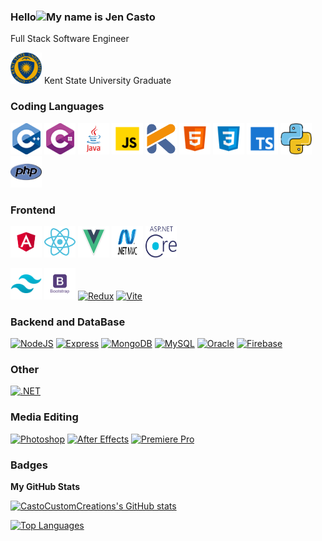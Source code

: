 ### Hello![](https://user-images.githubusercontent.com/18350557/176309783-0785949b-9127-417c-8b55-ab5a4333674e.gif)My name is Jen Casto
Full Stack Software Engineer

<img src="https://github.com/CastoCustomCreations/profile-icons/blob/main/Kent_State_seal.png" width="50" height="50" alt="KSU" /> Kent State University Graduate
### Coding Languages

<p align="left">
<a href="https://learn.microsoft.com/en-us/cpp/?view=msvc-170" target="_blank" rel="noopener"><img src="https://github.com/CastoCustomCreations/profile-icons/blob/main/cplusplus.png" width="50" height="50" alt="C++"/></a>
<a href="https://learn.microsoft.com/en-us/dotnet/csharp/" target="_blank" rel="noreferrer"><img src="https://github.com/CastoCustomCreations/profile-icons/blob/main/csharp.png" width="50" height="50" alt="C#" /></a>
<a href="https://docs.oracle.com/en/java/" target="_blank" rel="noreferrer"><img src="https://github.com/CastoCustomCreations/profile-icons/blob/main/java.png" width="50" height="50" alt="Java" /></a>
<a href="https://developer.mozilla.org/en-US/docs/Web/JavaScript" target="_blank" rel="noreferrer"><img src="https://github.com/CastoCustomCreations/profile-icons/blob/main/javascript.png" width="50" height="50" alt="JavaScript#" /></a>
<a href="https://kotlinlang.org/docs/home.html" target="_blank" rel="noreferrer"><img src="https://github.com/CastoCustomCreations/profile-icons/blob/main/kotlin.png" width="50" height="50" alt="Kotlin" /></a>
<a href="https://developer.mozilla.org/en-US/docs/Web/HTML" target="_blank" rel="noreferrer"><img src="https://github.com/CastoCustomCreations/profile-icons/blob/main/html.png" width="50" height="50" alt="HTML5" /></a>
<a href="https://developer.mozilla.org/en-US/docs/Web/CSS" target="_blank" rel="noreferrer"><img src="https://github.com/CastoCustomCreations/profile-icons/blob/main/css.png" width="50" height="50" alt="CSS" /></a>
<a href="https://www.typescriptlang.org" target="_blank" rel="noreferrer"><img src="https://github.com/CastoCustomCreations/profile-icons/blob/main/typescript.png" width="50" height="50" alt="Typescript" /></a>
<a href="https://docs.python.org/3/" target="_blank" rel="noreferrer"><img src="https://github.com/CastoCustomCreations/profile-icons/blob/main/python.png" width="50" height="50" alt="Python" /></a>  
<a href="https://www.php.net/" target="_blank" rel="noreferrer"><img src="https://github.com/CastoCustomCreations/profile-icons/blob/main/php.png" width="50" height="50" alt="PHP" /></a>   
</p>

### Frontend

<p align="left">  
<a href="https://angular.io/docs" target="_blank" rel="noreferrer"><img src="https://github.com/CastoCustomCreations/profile-icons/blob/main/angular.png" width="50" height="50" alt="Angular" /></a>   
<a href="https://react.dev/" target="_blank" rel="noreferrer"><img src="https://github.com/CastoCustomCreations/profile-icons/blob/main/reactjs.png" width="50" height="50" alt="React" /></a>   
<a href="https://vuejs.org/" target="_blank" rel="noreferrer"><img src="https://github.com/CastoCustomCreations/profile-icons/blob/main/vue.png" width="50" height="50" alt="Vue" /></a>   
<a href="https://learn.microsoft.com/en-us/dotnet/framework/" target="_blank" rel="noreferrer"><img src="https://github.com/CastoCustomCreations/profile-icons/blob/main/aspmvc.png" width="50" height="50" alt="ASP.net" /></a>   
<a href="https://learn.microsoft.com/en-us/aspnet/core/?view=aspnetcore-7.0" target="_blank" rel="noreferrer"><img src="https://github.com/CastoCustomCreations/profile-icons/blob/main/aspcore.png" width="50" height="50" alt="ASP.core" /></a>   

<a href="https://tailwindcss.com/" target="_blank" rel="noreferrer"><img src="https://github.com/CastoCustomCreations/profile-icons/blob/main/tailwind.png" width="50" height="50" alt="TailwindCSS" /></a>
<a href="https://getbootstrap.com/" target="_blank" rel="noreferrer"><img src="https://github.com/CastoCustomCreations/profile-icons/blob/main/bootstrap.png" width="50" height="50"  alt="Bootstrap" /></a>
<a href="https://redux.js.org/" target="_blank" rel="noreferrer"><img src="https://raw.githubusercontent.com/danielcranney/readme-generator/main/public/icons/skills/redux-colored.svg" width="36" height="36" alt="Redux" /></a>
<a href="https://vitejs.dev/" target="_blank" rel="noreferrer"><img src="https://raw.githubusercontent.com/danielcranney/readme-generator/main/public/icons/skills/vite-colored.svg" width="36" height="36" alt="Vite" /></a>
</p>

### Backend and DataBase

<p align="left">
<a href="https://nodejs.org/en/" target="_blank" rel="noreferrer"><img src="https://raw.githubusercontent.com/danielcranney/readme-generator/main/public/icons/skills/nodejs-colored.svg" width="36" height="36" alt="NodeJS" /></a>
<a href="https://expressjs.com/" target="_blank" rel="noreferrer"><img src="https://raw.githubusercontent.com/danielcranney/readme-generator/main/public/icons/skills/express-colored.svg" width="36" height="36" alt="Express" /></a>
<a href="https://www.mongodb.com/" target="_blank" rel="noreferrer"><img src="https://raw.githubusercontent.com/danielcranney/readme-generator/main/public/icons/skills/mongodb-colored.svg" width="36" height="36" alt="MongoDB" /></a>
<a href="https://www.mysql.com/" target="_blank" rel="noreferrer"><img src="https://raw.githubusercontent.com/danielcranney/readme-generator/main/public/icons/skills/mysql-colored.svg" width="36" height="36" alt="MySQL" /></a>
<a href="https://www.oracle.com/uk/index.html" target="_blank" rel="noreferrer"><img src="https://raw.githubusercontent.com/danielcranney/readme-generator/main/public/icons/skills/oracle-colored.svg" width="36" height="36" alt="Oracle" /></a>
<a href="https://firebase.google.com/" target="_blank" rel="noreferrer"><img src="https://raw.githubusercontent.com/danielcranney/readme-generator/main/public/icons/skills/firebase-colored.svg" width="36" height="36" alt="Firebase" /></a>
</p>

### Other

<p align="left">
<a href="https://dotnet.microsoft.com/en-us/" target="_blank" rel="noreferrer"><img src="https://raw.githubusercontent.com/danielcranney/readme-generator/main/public/icons/skills/dot-net-colored.svg" width="36" height="36" alt=".NET" /></a>
</p>

### Media Editing

<p align="left">
<a href="https://www.adobe.com/uk/products/photoshop.html" target="_blank" rel="noreferrer"><img src="https://raw.githubusercontent.com/danielcranney/readme-generator/main/public/icons/skills/photoshop-colored.svg" width="36" height="36" alt="Photoshop" /></a>
<a href="https://www.adobe.com/uk/products/aftereffects.html" target="_blank" rel="noreferrer"><img src="https://raw.githubusercontent.com/danielcranney/readme-generator/main/public/icons/skills/aftereffects-colored.svg" width="36" height="36" alt="After Effects" /></a>
<a href="https://www.adobe.com/uk/products/premiere.html" target="_blank" rel="noreferrer"><img src="https://raw.githubusercontent.com/danielcranney/readme-generator/main/public/icons/skills/premierepro-colored.svg" width="36" height="36" alt="Premiere Pro" /></a>
</p>


### Badges

<b>My GitHub Stats</b>

<a href="http://www.github.com/CastoCustomCreations"><img src="https://github-readme-stats.vercel.app/api?username=CastoCustomCreations&show_icons=true&hide=&count_private=true&title_color=0891b2&text_color=ffffff&icon_color=0891b2&bg_color=1c1917&hide_border=true&show_icons=true" alt="CastoCustomCreations's GitHub stats" /></a>

<a href="https://github.com/CastoCustomCreations" align="left"><img src="https://github-readme-stats.vercel.app/api/top-langs/?username=CastoCustomCreations&langs_count=10&title_color=0891b2&text_color=ffffff&icon_color=0891b2&bg_color=1c1917&hide_border=true&locale=en&custom_title=Top%20%Languages" alt="Top Languages" /></a>










<!--
**CastoCustomCreations/CastoCustomCreations** is a ✨ _special_ ✨ repository because its `README.md` (this file) appears on your GitHub profile.

Here are some ideas to get you started:

- 🔭 I’m currently working on ...
- 🌱 I’m currently learning ...
- 👯 I’m looking to collaborate on ...
- 🤔 I’m looking for help with ...
- 💬 Ask me about ...
- 📫 How to reach me: ...
- 😄 Pronouns: ...
- ⚡ Fun fact: ...
-->
